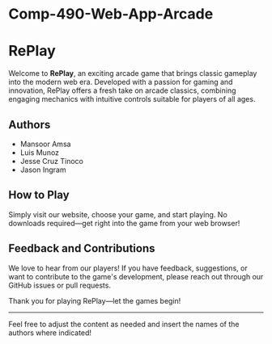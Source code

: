 # Comp-490-Web-App-Arcade

# RePlay

Welcome to **RePlay**, an exciting arcade game that brings classic gameplay into the modern web era. Developed with a passion for gaming and innovation, RePlay offers a fresh take on arcade classics, combining engaging mechanics with intuitive controls suitable for players of all ages.


## Authors

- Mansoor Amsa
- Luis Munoz
- Jesse Cruz Tinoco
- Jason Ingram

## How to Play

Simply visit our website, choose your game, and start playing. No downloads required—get right into the game from your web browser!

## Feedback and Contributions

We love to hear from our players! If you have feedback, suggestions, or want to contribute to the game's development, please reach out through our GitHub issues or pull requests.

Thank you for playing RePlay—let the games begin!

--- 

Feel free to adjust the content as needed and insert the names of the authors where indicated!
